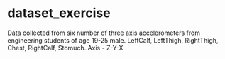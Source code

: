 # dataset_exercise
Data collected from six number of three axis accelerometers from  engineering students of age 19-25 male. LeftCalf, LeftThigh, RightThigh, Chest, RightCalf, Stomuch. Axis - Z-Y-X   
